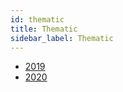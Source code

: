 ```yaml
---
id: thematic
title: Thematic
sidebar_label: Thematic
---
```


-   [2019](2019/thematic2019)
-   [2020](2020/thematic2020)
